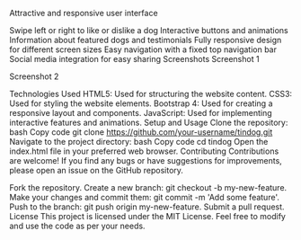 


Attractive and responsive user interface


Swipe left or right to like or dislike a dog
Interactive buttons and animations
Information about featured dogs and testimonials
Fully responsive design for different screen sizes
Easy navigation with a fixed top navigation bar
Social media integration for easy sharing
Screenshots
Screenshot 1

Screenshot 2

Technologies Used
HTML5: Used for structuring the website content.
CSS3: Used for styling the website elements.
Bootstrap 4: Used for creating a responsive layout and components.
JavaScript: Used for implementing interactive features and animations.
Setup and Usage
Clone the repository:
bash
Copy code
git clone https://github.com/your-username/tindog.git
Navigate to the project directory:
bash
Copy code
cd tindog
Open the index.html file in your preferred web browser.
Contributing
Contributions are welcome! If you find any bugs or have suggestions for improvements, please open an issue on the GitHub repository.

Fork the repository.
Create a new branch: git checkout -b my-new-feature.
Make your changes and commit them: git commit -m 'Add some feature'.
Push to the branch: git push origin my-new-feature.
Submit a pull request.
License
This project is licensed under the MIT License. Feel free to modify and use the code as per your needs.
